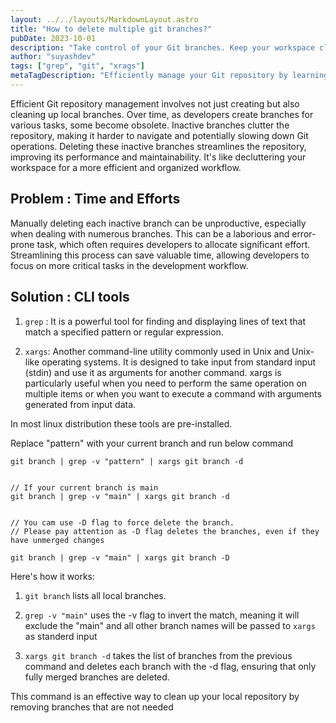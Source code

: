 ```yaml
---
layout: ../../layouts/MarkdownLayout.astro
title: "How to delete multiple git branches?"
pubDate: 2023-10-01
description: "Take control of your Git branches. Keep your workspace clean, your operations fast, and your team in sync using tools like git grep and xargs"
author: "suyashdev"
tags: ["grep", "git", "xrags"]
metaTagDescription: "Efficiently manage your Git repository by learning how to clean up multiple inactive branches. Discover a CLI solution that saves time and effort, making your development workflow more organized and efficient. Suyashdev guides you through using powerful tools like grep and xargs to streamline the branch deletion process and improve your Git repository's performance."
---
```


Efficient Git repository management involves not just creating but also cleaning up local branches. Over time, as developers create branches for various tasks, some become obsolete. Inactive branches clutter the repository, making it harder to navigate and potentially slowing down Git operations. Deleting these inactive branches streamlines the repository, improving its performance and maintainability. It's like decluttering your workspace for a more efficient and organized workflow.

## Problem : Time and Efforts

Manually deleting each inactive branch can be unproductive, especially when dealing with numerous branches. This can be a laborious and error-prone task, which often requires developers to allocate significant effort. Streamlining this process can save valuable time, allowing developers to focus on more critical tasks in the development workflow.

## Solution : CLI tools

1. `grep` : It is a powerful tool for finding and displaying lines of text that match a specified pattern or regular expression.

2. `xargs`: Another command-line utility commonly used in Unix and Unix-like operating systems. It is designed to take input from standard input (stdin) and use it as arguments for another command. xargs is particularly useful when you need to perform the same operation on multiple items or when you want to execute a command with arguments generated from input data.

In most linux distribution these tools are pre-installed.

Replace "pattern" with your current branch and run below command

```
git branch | grep -v "pattern" | xargs git branch -d


// If your current branch is main
git branch | grep -v "main" | xargs git branch -d


// You cam use -D flag to force delete the branch.
// Please pay attention as -D flag deletes the branches, even if they have unmerged changes

git branch | grep -v "main" | xargs git branch -D

```

Here's how it works:

1. `git branch` lists all local branches.

2. `grep -v "main"` uses the -v flag to invert the match, meaning it will exclude the "main" and all other branch names will be passed to `xargs` as standerd input

3. `xargs git branch -d` takes the list of branches from the previous command and deletes each branch with the -d flag, ensuring that only fully merged branches are deleted.

This command is an effective way to clean up your local repository by removing branches that are not needed
